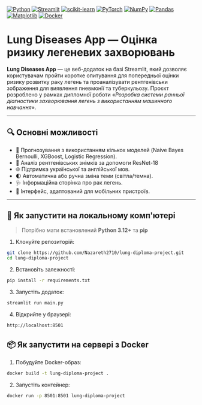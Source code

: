 [![Python](https://img.shields.io/badge/python-3670A0?style=for-the-badge&logo=python&logoColor=ffdd54)](https://www.python.org/)
[![Streamlit](https://img.shields.io/badge/Streamlit-%23FE4B4B.svg?style=for-the-badge&logo=streamlit&logoColor=white)](https://streamlit.io/)
[![scikit-learn](https://img.shields.io/badge/scikit--learn-%23F7931E.svg?style=for-the-badge&logo=scikit-learn&logoColor=white)](https://scikit-learn.org/)
[![PyTorch](https://img.shields.io/badge/PyTorch-%23EE4C2C.svg?style=for-the-badge&logo=PyTorch&logoColor=white)](https://pytorch.org/)
[![NumPy](https://img.shields.io/badge/numpy-%23013243.svg?style=for-the-badge&logo=numpy&logoColor=white)](https://numpy.org/)
[![Pandas](https://img.shields.io/badge/pandas-%23150458.svg?style=for-the-badge&logo=pandas&logoColor=white)](https://pandas.pydata.org/)
[![Matplotlib](https://img.shields.io/badge/Matplotlib-%23ffffff.svg?style=for-the-badge&logo=Matplotlib&logoColor=black)](https://matplotlib.org/)
[![Docker](https://img.shields.io/badge/docker-%230db7ed.svg?style=for-the-badge&logo=docker&logoColor=white)](https://www.docker.com/)

# Lung Diseases App — Оцінка ризику легеневих захворювань

**Lung Diseases App** — це веб-додаток на базі Streamlit, який дозволяє користувачам пройти коротке опитування для попередньої оцінки ризику розвитку раку легень та проаналізувати рентгенівськи зображення для виявлення пневмонії та туберкульозу. Проєкт розроблено у рамках дипломної роботи «_Розробка системи ранньої діагностики захворювання легень з використанням машинного навчання_».

---

## 🔍 Основні можливості

- 🧠 Прогнозування з використанням кількох моделей (Naive Bayes Bernoulli, XGBoost, Logistic Regression).
- 🧩 Аналіз рентгенівських знімків за допомоги ResNet-18
- 🌐 Підтримка української та англійської мов.
- 🌓 Автоматична або ручна зміна теми (світла/темна).
- 🩺 Інформаційна сторінка про рак легень.
- 📱 Інтерфейс, адаптований для мобільних пристроїв.

---
## 🔧 Як запустити на локальному комп'ютері

> Потрібно мати встановлений **Python 3.12+** та **pip**

1. Клонуйте репозиторій:
```bash
git clone https://github.com/Nazareth2710/lung-diploma-project.git
cd lung-diploma-project
```

2. Встановіть залежності:
```bash
pip install -r requirements.txt
```

3. Запустіть додаток:
```bash
streamlit run main.py
```

4. Відкрийте у браузері:
```bash
http://localhost:8501
```

## 📦 Як запустити на сервері з Docker

1. Побудуйте Docker-образ:
```bash
docker build -t lung-diploma-project .
```

2. Запустіть контейнер:
```bash
docker run -p 8501:8501 lung-diploma-project
```

